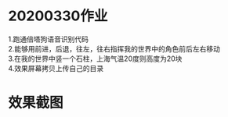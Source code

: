 20200330作业
=
1.跑通倍塔狗语音识别代码<br>
2.能够用前进，后退，往左，往右指挥我的世界中的角色前后左右移动<br>
3.在我的世界中竖一个石柱，上海气温20度则高度为20块<br>
4.效果屏幕拷贝上传自己的目录<br>

效果截图
=
